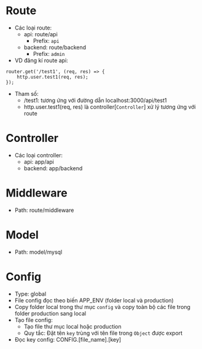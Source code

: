 # Route
- Các loại route:
    - api: route/api
        - Prefix: `api`
    - backend: route/backend
        - Prefix: `admin`
- VD đăng kí route api:
```
router.get('/test1', (req, res) => {
    http.user.test1(req, res);
});
```
- Tham số:
    - /test1: tương ứng với đường dẫn localhost:3000/api/test1
    - http.user.test1(req, res) là controller[`Controller`] xử lý tương ứng với route
    
# Controller
- Các loại controller:
    - api: app/api
    - backend: app/backend
    
# Middleware
- Path: route/middleware

# Model
- Path: model/mysql

# Config
- Type: global
- File config đọc theo biến APP_ENV (folder local và production)
- Copy folder local trong thư mục `config` và copy toàn bộ các file trong folder production sang local
- Tạo file config:
    - Tạo file thư mục local hoặc production
    - Quy tắc: Đặt tên `key` trùng với tên file trong `Object` được export
- Đọc key config:
    CONFIG.[file_name].[key]
